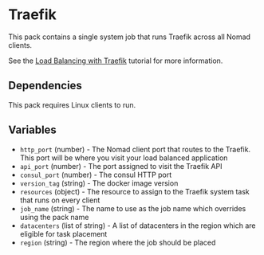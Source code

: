 # Traefik

This pack contains a single system job that runs Traefik across all Nomad clients.

See the [Load Balancing with Traefik](https://learn.hashicorp.com/tutorials/nomad/load-balancing-traefik) tutorial for more information.

## Dependencies

This pack requires Linux clients to run.

## Variables

- `http_port` (number) - The Nomad client port that routes to the Traefik. This port will be where you visit your load balanced application
- `api_port` (number) - The port assigned to visit the Traefik API
- `consul_port` (number) - The consul HTTP port
- `version_tag` (string) - The docker image version
- `resources` (object) - The resource to assign to the Traefik system task that runs on every client
- `job_name` (string) - The name to use as the job name which overrides using the pack name
- `datacenters` (list of string) - A list of datacenters in the region which are eligible for task placement
- `region` (string) - The region where the job should be placed
